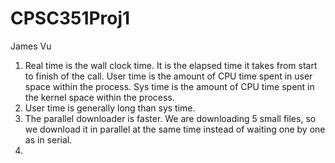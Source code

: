 # CPSC351Proj1
James Vu

1. Real time is the wall clock time. It is the elapsed time it takes from start to finish of the call. User time is the amount of CPU time spent in user space within the process. Sys time is the amount of CPU time spent in the kernel space within the process.
2. User time is generally long than sys time.
3. The parallel downloader is faster. We are downloading 5 small files, so we download it in parallel at the same time instead of waiting one by one as in serial.
4. 
